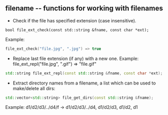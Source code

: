 ## filename -- functions for working with filenames

* Check if the file has specified extension (case insensitive).
```
bool file_ext_check(const std::string &fname, const char *ext);
```

Example:
``` c++
file_ext_check("file.jpg", ".jpg") => true
```

* Replace last file extension (if any) with a new one.
Example: file_ext_repl("file.jpg", ".gif") => "file.gif"
``` c++
std::string file_ext_repl(const std::string &fname, const char *ext);
```

* Extract directory names from a filename, a list which can be used to
 make/delete all dirs:

```c++
std::vector<std::string> file_get_dirs(const std::string &fname);
```

Example: d1/d2/d3/../d4/f -> d1/d2/d3/../d4, d1/d2/d3, d1/d2, d1
